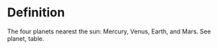 # Definition

The four planets nearest the sun: Mercury, Venus, Earth, and Mars. See
planet, table.
